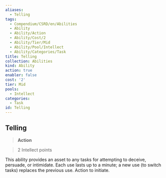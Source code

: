 ```yaml
---
aliases:
  - Telling
tags:
  - Compendium/CSRD/en/Abilities
  - Ability
  - Ability/Action
  - Ability/Cost/2
  - Ability/Tier/Mid
  - Ability/Pool/Intellect
  - Ability/Categories/Task
title: Telling
collection: Abilities
kind: Ability
action: true
enabler: false
cost: '2'
tier: Mid
pools:
  - Intellect
categories:
  - Task
id: Telling
---
```

## Telling    
>**Action**    
>2 Intellect points  
    
This ability provides an asset to any tasks for attempting to deceive, persuade, or intimidate. Each use lasts up to a minute; a new use (to switch tasks) replaces the previous use. Action to initiate.
